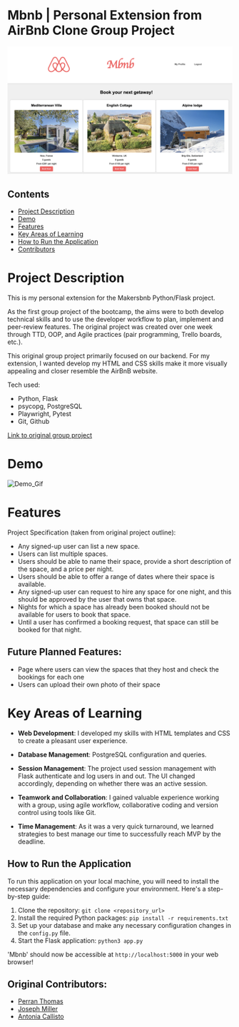 # Mbnb | Personal Extension from AirBnb Clone Group Project
![demo image](readme_images/DemoImage.png)

## Contents

- [Project Description](#project-description)
- [Demo](#demo)
- [Features](#features)
- [Key Areas of Learning](#key-areas-of-learning)
- [How to Run the Application](#how-to-run-the-application)
- [Contributors](#contributors)

# Project Description

This is my personal extension for the Makersbnb Python/Flask project.

As the first group project of the bootcamp, the aims were to both develop technical skills and to use the developer workflow to plan, implement and peer-review features. The original project was created over one week through TTD, OOP, and Agile practices (pair programming, Trello boards, etc.). 

This original group project primarily focused on our backend. For my extension, I wanted develop my HTML and CSS skills make it more visually appealing and closer resemble the AirBnB website.

Tech used:

* Python, Flask
* psycopg, PostgreSQL
* Playwright, Pytest
* Git, Github

[Link to original group project](https://github.com/jmiller84/bnb_team_2.git)

# Demo
![Demo_Gif](readme_images/demo_gif.gif)

# Features

Project Specification (taken from original project outline):
- Any signed-up user can list a new space.
- Users can list multiple spaces.
- Users should be able to name their space, provide a short description of the space, and a price per night.
- Users should be able to offer a range of dates where their space is available.
- Any signed-up user can request to hire any space for one night, and this should be approved by the user that owns that space.
- Nights for which a space has already been booked should not be available for users to book that space.
- Until a user has confirmed a booking request, that space can still be booked for that night.

## Future Planned Features:
- Page where users can view the spaces that they host and check the bookings for each one
- Users can upload their own photo of their space

# Key Areas of Learning

- **Web Development**: I developed my skills with HTML templates and CSS to create a pleasant user experience.

- **Database Management**: PostgreSQL configuration and queries.

- **Session Management**: The project  used session management with Flask authenticate and log users in and out. The UI changed accordingly, depending on whether there was an active session.

- **Teamwork and Collaboration**: I gained valuable experience working with a group, using agile workflow, collaborative coding and version control using tools like Git.

- **Time Management**: As it was a very quick turnaround, we learned strategies to best manage our time to successfully reach MVP by the deadline.

## How to Run the Application

To run this application on your local machine, you will need to install the necessary dependencies and configure your environment. Here's a step-by-step guide:

1. Clone the repository: `git clone <repository_url>`
2. Install the required Python packages: `pip install -r requirements.txt`
3. Set up your database and make any necessary configuration changes in the `config.py` file.
4. Start the Flask application: `python3 app.py`

'Mbnb' should now be accessible at `http://localhost:5000` in your web browser!


## Original Contributors:
- [Perran Thomas](https://github.com/capatult)
- [Joseph Miller](https://github.com/jmiller84)
- [Antonia Callisto](https://github.com/ToniaCodes)